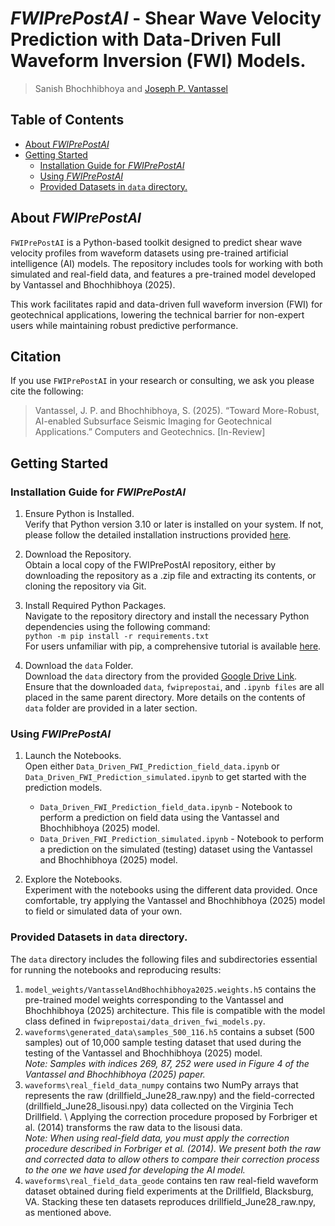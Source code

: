 # _FWIPrePostAI_ - Shear Wave Velocity Prediction with Data-Driven Full Waveform Inversion (FWI) Models.

> Sanish Bhochhibhoya and [Joseph P. Vantassel](https://www.jpvantassel.com/)

## Table of Contents

-   [About _FWIPrePostAI_](#about-fwiprepostai)
-   [Getting Started](#getting-started)
    - [Installation Guide for _FWIPrePostAI_](#installation-guide-for-fwiprepostai)
    - [Using _FWIPrePostAI_](#using-fwiprepostai)
    - [Provided Datasets in `data` directory.](#provided-datasets-in-data-directory)


## About _FWIPrePostAI_

`FWIPrePostAI` is a Python-based toolkit designed to predict shear wave velocity profiles from waveform datasets using pre-trained artificial intelligence (AI) models. The repository includes tools for working with both simulated and real-field data, and features a pre-trained model developed by Vantassel and Bhochhibhoya (2025).

This work facilitates rapid and data-driven full waveform inversion (FWI) for geotechnical applications, lowering the technical barrier for non-expert users while maintaining robust predictive performance.

## Citation

If you use `FWIPrePostAI` in your research or consulting, we ask you please cite the following:

> Vantassel, J. P. and Bhochhibhoya, S. (2025). “Toward More-Robust, AI-enabled Subsurface Seismic Imaging for Geotechnical Applications.” Computers and Geotechnics. [In-Review]

## Getting Started

### Installation Guide for _FWIPrePostAI_

1. Ensure Python is Installed.\
   Verify that Python version 3.10 or later is installed on your system. If not, please follow the detailed installation instructions provided [here](https://jpvantassel.github.io/python3-course/#/intro/installing_python).

2. Download the Repository.\
Obtain a local copy of the FWIPrePostAI repository, either by downloading the repository as a .zip file and extracting its contents, or cloning the repository via Git.

3. Install Required Python Packages.\
Navigate to the repository directory and install the necessary Python dependencies using the following command:\
`python -m pip install -r requirements.txt`\
For users unfamiliar with pip, a comprehensive tutorial is available [here](https://jpvantassel.github.io/python3-course/#/intro/pip).

5. Download the `data` Folder.\
Download the `data` directory from the provided [Google Drive Link](https://drive.google.com/drive/folders/1vjlRO7hp6bSu-4H1NwrhKH8qGjo5GSHz?usp=sharing).
Ensure that the downloaded `data`, `fwiprepostai`, and `.ipynb files` are all placed in the same parent directory. More details on the contents of `data` folder are provided in a later section.

### Using _FWIPrePostAI_

1.  Launch the Notebooks.\
Open either `Data_Driven_FWI_Prediction_field_data.ipynb` or `Data_Driven_FWI_Prediction_simulated.ipynb` to get started with the prediction models.

    - `Data_Driven_FWI_Prediction_field_data.ipynb` - Notebook to perform a prediction on field data using the Vantassel and Bhochhibhoya (2025) model.
    - `Data_Driven_FWI_Prediction_simulated.ipynb` - Notebook to perform a prediction on the simulated (testing) dataset using the Vantassel and Bhochhibhoya (2025) model.

2. Explore the Notebooks.\
Experiment with the notebooks using the different data provided. Once comfortable, try applying the Vantassel and Bhochhibhoya (2025) model to field or simulated data of your own. 

### Provided Datasets in `data` directory.

The `data` directory includes the following files and subdirectories essential for running the notebooks and reproducing results:
1. `model_weights/VantasselAndBhochhibhoya2025.weights.h5` contains the pre-trained model weights corresponding to the Vantassel and Bhochhibhoya (2025) architecture. This file is compatible with the model class defined in `fwiprepostai/data_driven_fwi_models.py`.
2. `waveforms\generated_data\samples_500_116.h5` contains a subset (500 samples) out of 10,000 sample testing dataset that used during the testing of the Vantassel and Bhochhibhoya (2025) model.\
_Note: Samples with indices 269, 87, 252 were used in Figure 4 of the Vantassel and Bhochhibhoya (2025) paper._
3. `waveforms\real_field_data_numpy` contains two NumPy arrays that represents the raw (drillfield_June28_raw.npy) and the field-corrected (drillfield_June28_lisousi.npy) data collected on the Virginia Tech Drillfield. \ Applying the correction procedure proposed by Forbriger et al. (2014) transforms the raw data to the lisousi data.\
_Note: When using real-field data, you must apply the correction procedure described in Forbriger et al. (2014). We present both the raw and corrected data to allow others to compare their correction process to the one we have used for developing the AI model._
4. `waveforms\real_field_data_geode` contains ten raw real-field waveform dataset obtained during field experiments at the Drillfield, Blacksburg, VA. Stacking these ten datasets reproduces drillfield_June28_raw.npy, as mentioned above. 
